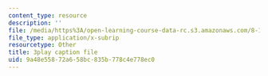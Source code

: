```yaml
---
content_type: resource
description: ''
file: /media/https%3A/open-learning-course-data-rc.s3.amazonaws.com/8-13-14-experimental-physics-i-ii-junior-lab-fall-2016-spring-2017/9a48e55872a658bc835b778c4e778ec0_zHcHGFvd7Vw.vtt
file_type: application/x-subrip
resourcetype: Other
title: 3play caption file
uid: 9a48e558-72a6-58bc-835b-778c4e778ec0
---
```

